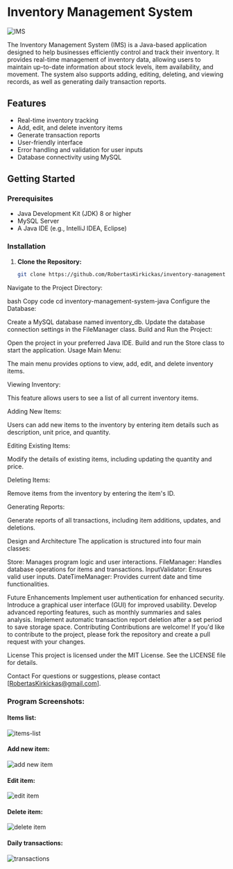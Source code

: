 # Inventory Management System
![IMS](https://github.com/user-attachments/assets/07f0b960-a5f9-4f92-b4fe-d1762ca58f90)

The Inventory Management System (IMS) is a Java-based application designed to help businesses efficiently control and track their inventory. It provides real-time management of inventory data, allowing users to maintain up-to-date information about stock levels, item availability, and movement. The system also supports adding, editing, deleting, and viewing records, as well as generating daily transaction reports.

## Features

- Real-time inventory tracking
- Add, edit, and delete inventory items
- Generate transaction reports
- User-friendly interface
- Error handling and validation for user inputs
- Database connectivity using MySQL

## Getting Started

### Prerequisites

- Java Development Kit (JDK) 8 or higher
- MySQL Server
- A Java IDE (e.g., IntelliJ IDEA, Eclipse)

### Installation

1. **Clone the Repository:**

   ```bash
   git clone https://github.com/RobertasKirkickas/inventory-management-system-java.git
Navigate to the Project Directory:

bash
Copy code
cd inventory-management-system-java
Configure the Database:

Create a MySQL database named inventory_db.
Update the database connection settings in the FileManager class.
Build and Run the Project:

Open the project in your preferred Java IDE.
Build and run the Store class to start the application.
Usage
Main Menu:


The main menu provides options to view, add, edit, and delete inventory items.

Viewing Inventory:


This feature allows users to see a list of all current inventory items.

Adding New Items:


Users can add new items to the inventory by entering item details such as description, unit price, and quantity.

Editing Existing Items:


Modify the details of existing items, including updating the quantity and price.

Deleting Items:


Remove items from the inventory by entering the item's ID.

Generating Reports:


Generate reports of all transactions, including item additions, updates, and deletions.

Design and Architecture
The application is structured into four main classes:

Store: Manages program logic and user interactions.
FileManager: Handles database operations for items and transactions.
InputValidator: Ensures valid user inputs.
DateTimeManager: Provides current date and time functionalities.


Future Enhancements
Implement user authentication for enhanced security.
Introduce a graphical user interface (GUI) for improved usability.
Develop advanced reporting features, such as monthly summaries and sales analysis.
Implement automatic transaction report deletion after a set period to save storage space.
Contributing
Contributions are welcome! If you'd like to contribute to the project, please fork the repository and create a pull request with your changes.

License
This project is licensed under the MIT License. See the LICENSE file for details.

Contact
For questions or suggestions, please contact [RobertasKirkickas@gmail.com].

### Program Screenshots:

#### Items list:
![items-list](https://github.com/user-attachments/assets/f633e79b-a066-4e4a-b68f-d28bf5c2e614)

#### Add new item:
![add new item](https://github.com/user-attachments/assets/75df9652-cfad-4b29-a3fe-9fb36a9aacd0)

#### Edit item:
![edit item](https://github.com/user-attachments/assets/d0de1e46-2425-41af-9cb2-586d8d108144)

#### Delete item:
![delete item](https://github.com/user-attachments/assets/91451beb-543b-43e8-b885-687b7158b3b4)

#### Daily transactions:
![transactions](https://github.com/user-attachments/assets/704fcc1c-4040-497d-bff4-9e3d5c2fb54b)



